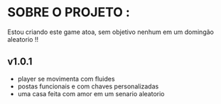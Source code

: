 

# SOBRE O PROJETO :
Estou criando este game atoa, sem objetivo nenhum em um domingão aleatorio !!


## v1.0.1
- player se movimenta com fluides 
- postas funcionais e com chaves personalizadas
- uma casa feita com amor em um senario aleatorio

